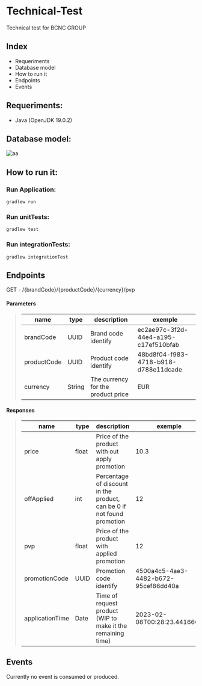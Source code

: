 # Technical-Test

Technical test for BCNC GROUP

## Index

- Requeriments
- Database model
- How to run it
- Endpoints
- Events

## Requeriments:

- Java (OpenJDK 19.0.2)

## Database model:

![aa](https://i.gyazo.com/a598dc6c8622967fbbdd39293026d285.png)

## How to run it:

### Run Application:

```
gradlew run
```

### Run unitTests:

```
gradlew test
```

### Run integrationTests:

```
gradlew integrationTest
```

## Endpoints

GET - /{brandCode}/{productCode}/{currency}/pvp

#### Parameters

> | name        | type   | description                        | exemple                              |
> | ----------- | ------ | ---------------------------------- | ------------------------------------ |
> | brandCode   | UUID   | Brand code identify                | ec2ae97c-3f2d-44e4-a195-c17ef510bfab |
> | productCode | UUID   | Product code identify              | 48bd8f04-f983-4718-b918-d788e11dcade |
> | currency    | String | The currency for the product price | EUR                                  |

#### Responses

> | name            | type  | description                                                            | exemple                              |
> | --------------- | ----- | ---------------------------------------------------------------------- | ------------------------------------ |
> | price           | float | Price of the product with out apply promotion                          | 10.3                                 |
> | offApplied      | int   | Percentage of discount in the product, can be 0 if not found promotion | 12                                   |
> | pvp             | float | Price of the product with applied promotion                            | 12                                   |
> | promotionCode   | UUID  | Promotion code identify                                                | 4500a4c5-4ae3-4482-b672-95cef86dd40a |
> | applicationTime | Date  | Time of request product (WIP to make it the remaining time)            | 2023-02-08T00:28:23.4416667          |

## Events

Currently no event is consumed or produced.
